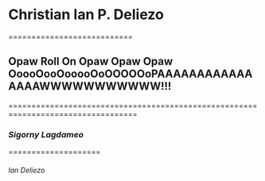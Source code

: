 # **Christian Ian P. Deliezo**
===========================
## Opaw Roll On Opaw Opaw Opaw OoooOooOooooOoOOOOOoPAAAAAAAAAAAAAAAAWWWWWWWWWWW!!!
==================================================================================
### *Sigorny Lagdameo*
====================
###### Ian Deliezo